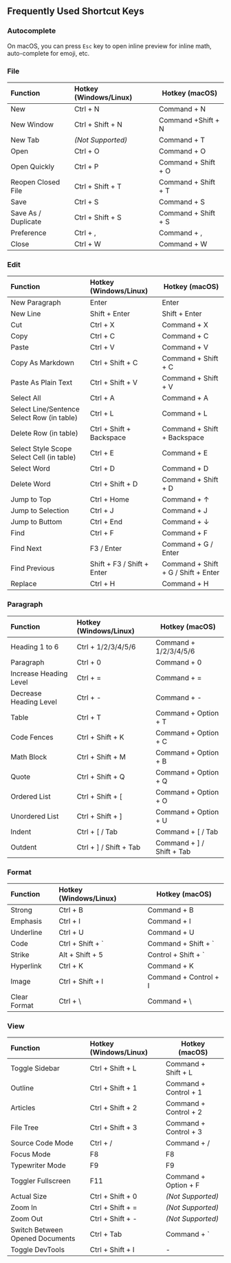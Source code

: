 ## Frequently Used Shortcut Keys

### Autocomplete

On macOS, you can press `Esc` key to open inline preview for inline math, auto-complete for emoji, etc.

### File

| Function            | Hotkey (Windows/Linux) | Hotkey (macOS)      |
| :------------------ | :--------------------- | ------------------- |
| New                 | Ctrl + N               | Command + N         |
| New Window          | Ctrl + Shift + N       | Command +Shift + N  |
| New Tab             | *(Not Supported)*      | Command + T         |
| Open                | Ctrl + O               | Command + O         |
| Open Quickly        | Ctrl + P               | Command + Shift + O |
| Reopen Closed File  | Ctrl + Shift + T       | Command + Shift + T |
| Save                | Ctrl + S               | Command + S         |
| Save As / Duplicate | Ctrl + Shift + S       | Command + Shift + S |
| Preference          | Ctrl + ,               | Command + ,         |
| Close               | Ctrl + W               | Command + W         |

### Edit

| Function                                   | Hotkey (Windows/Linux)     | Hotkey (macOS)                      |
| :----------------------------------------- | :------------------------- | ----------------------------------- |
| New Paragraph                              | Enter                      | Enter                               |
| New Line                                   | Shift + Enter              | Shift + Enter                       |
| Cut                                        | Ctrl + X                   | Command + X                         |
| Copy                                       | Ctrl + C                   | Command + C                         |
| Paste                                      | Ctrl + V                   | Command + V                         |
| Copy As Markdown                           | Ctrl + Shift + C           | Command + Shift + C                 |
| Paste As Plain Text                        | Ctrl + Shift + V           | Command + Shift + V                 |
| Select All                                 | Ctrl + A                   | Command + A                         |
| Select Line/Sentence Select Row (in table) | Ctrl + L                   | Command + L                         |
| Delete Row (in table)                      | Ctrl + Shift + Backspace   | Command + Shift + Backspace         |
| Select Style Scope Select Cell (in table)  | Ctrl + E                   | Command + E                         |
| Select Word                                | Ctrl + D                   | Command + D                         |
| Delete Word                                | Ctrl + Shift + D           | Command + Shift + D                 |
| Jump to Top                                | Ctrl + Home                | Command + ↑                         |
| Jump to Selection                          | Ctrl + J                   | Command + J                         |
| Jump to Buttom                             | Ctrl + End                 | Command + ↓                         |
| Find                                       | Ctrl + F                   | Command + F                         |
| Find Next                                  | F3 / Enter                 | Command + G / Enter                 |
| Find Previous                              | Shift + F3 / Shift + Enter | Command + Shift + G / Shift + Enter |
| Replace                                    | Ctrl + H                   | Command + H                         |

### Paragraph

| Function               | Hotkey (Windows/Linux) | Hotkey (macOS)            |
| :--------------------- | :--------------------- | ------------------------- |
| Heading 1 to 6         | Ctrl + 1/2/3/4/5/6     | Command + 1/2/3/4/5/6     |
| Paragraph              | Ctrl + 0               | Command + 0               |
| Increase Heading Level | Ctrl + =               | Command + =               |
| Decrease Heading Level | Ctrl + -               | Command + -               |
| Table                  | Ctrl + T               | Command + Option + T      |
| Code Fences            | Ctrl + Shift + K       | Command + Option + C      |
| Math Block             | Ctrl + Shift + M       | Command + Option + B      |
| Quote                  | Ctrl + Shift + Q       | Command + Option + Q      |
| Ordered List           | Ctrl + Shift + [       | Command + Option + O      |
| Unordered List         | Ctrl + Shift + ]       | Command + Option + U      |
| Indent                 | Ctrl + [ / Tab         | Command + [ / Tab         |
| Outdent                | Ctrl + ] / Shift + Tab | Command + ] / Shift + Tab |

### Format

| Function     | Hotkey (Windows/Linux) | Hotkey (macOS)        |
| :----------- | :--------------------- | --------------------- |
| Strong       | Ctrl + B               | Command + B           |
| Emphasis     | Ctrl + I               | Command + I           |
| Underline    | Ctrl + U               | Command + U           |
| Code         | Ctrl + Shift + `       | Command + Shift + `   |
| Strike       | Alt + Shift + 5        | Control + Shift + `   |
| Hyperlink    | Ctrl + K               | Command + K           |
| Image        | Ctrl + Shift + I       | Command + Control + I |
| Clear Format | Ctrl + \               | Command + \           |

### View

| Function                        | Hotkey (Windows/Linux) | Hotkey (macOS)        |
| :------------------------------ | :--------------------- | --------------------- |
| Toggle Sidebar                  | Ctrl + Shift + L       | Command + Shift + L   |
| Outline                         | Ctrl + Shift + 1       | Command + Control + 1 |
| Articles                        | Ctrl + Shift + 2       | Command + Control + 2 |
| File Tree                       | Ctrl + Shift + 3       | Command + Control + 3 |
| Source Code Mode                | Ctrl + /               | Command + /           |
| Focus Mode                      | F8                     | F8                    |
| Typewriter Mode                 | F9                     | F9                    |
| Toggler Fullscreen              | F11                    | Command + Option + F  |
| Actual Size                     | Ctrl + Shift + 0       | *(Not Supported)*     |
| Zoom In                         | Ctrl + Shift + =       | *(Not Supported)*     |
| Zoom Out                        | Ctrl + Shift + -       | *(Not Supported)*     |
| Switch Between Opened Documents | Ctrl + Tab             | Command + `           |
| Toggle DevTools                 | Ctrl + Shift + I       | -                     |